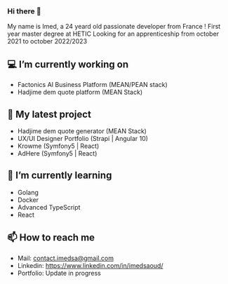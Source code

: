 ### Hi there 👋

My name is Imed, a 24 yeard old passionate developer from France !
First year master degree at HETIC
Looking for an apprenticeship from october 2021 to october 2022/2023

## 💻 I’m currently working on 
- Factonics AI Business Platform (MEAN/PEAN stack)
- Hadjime dem quote platform (MEAN Stack)

## 🌈 My latest project

- Hadjime dem quote generator (MEAN Stack)
- UX/UI Designer Portfolio (Strapi | Angular 10)
- Krowme (Symfony5 | React)
- AdHere (Symfony5 | React)

## 🌱 I’m currently learning 

- Golang
- Docker
- Advanced TypeScript
- React

## 📫 How to reach me 

- Mail: contact.imedsa@gmail.com
- Linkedin: https://www.linkedin.com/in/imedsaoud/ 
- Portfolio: Update in progress 


